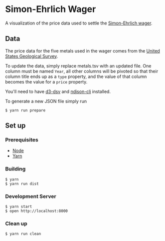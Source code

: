# Simon-Ehrlich Wager

A visualization of the price data used to settle the [Simon-Ehrlich wager][wager].

## Data
The price data for the five metals used in the wager comes from the [United States Geological Survey][data].

To update the data, simply replace metals.tsv with an updated file. One column must be named `Year`, all other columns will be pivoted so that their column title ends up as a `type` property, and the value of that column becomes the value for a `price` property.

You'll need to have [d3-dsv][dsv] and [ndjson-cli][ndjson] installed.

To generate a new JSON file simply run
```
$ yarn run prepare
```

## Set up

### Prerequisites

- [Node][node]
- [Yarn][yarn]

### Building
```
$ yarn
$ yarn run dist
```

### Development Server
```
$ yarn start
$ open http://localhost:8000
```

### Clean up
```
$ yarn run clean
```

[wager]: https://en.wikipedia.org/wiki/Simon–Ehrlich_wager
[node]: https://nodejs.org/en/
[yarn]: https://yarnpkg.com/en/
[data]: https://minerals.usgs.gov/minerals/pubs/historical-statistics/
[dsv]: https://github.com/d3/d3-dsv
[ndjson]: https://github.com/mbostock/ndjson-cli
